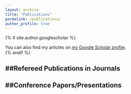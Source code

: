 ```yaml
---
layout: archive
title: "Publications"
permalink: /publications/
author_profile: true
---
```


{% if site.author.googlescholar %}
  <div class="wordwrap">You can also find my articles on <a href="{{site.author.googlescholar}}">my Google Scholar profile</a>.</div>
{% endif %}

##Refereed Publications in Journals
----

##Conference Papers/Presentations
----

<!--
{% include base_path %}

{% for post in site.publications reversed %}
  {% include archive-single.html %}
{% endfor %}
-->

